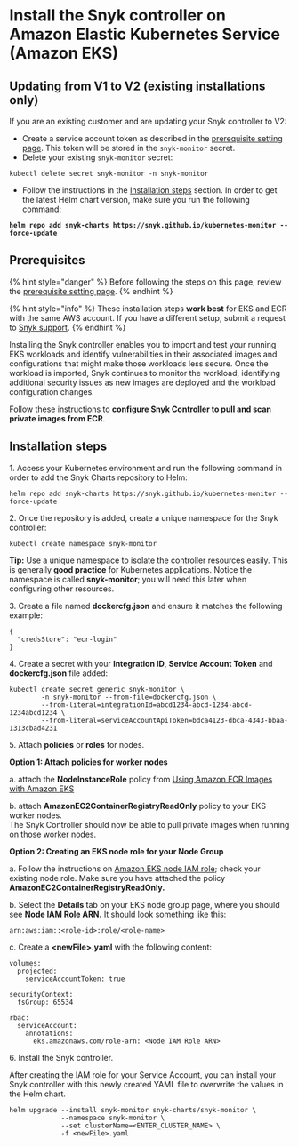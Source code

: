 # Install the Snyk controller on Amazon Elastic Kubernetes Service (Amazon EKS)

## Updating from V1 to V2 (existing installations only)

If you are an existing customer and are updating your Snyk controller to V2:

* Create a service account token as described in the [prerequisite setting page](prerequisite-setting.md). This token will be stored in the `snyk-monitor` secret.
* Delete your existing `snyk-monitor` secret:

```shell
kubectl delete secret snyk-monitor -n snyk-monitor
```

* Follow the instructions in the [Installation steps](install-the-snyk-controller-on-amazon-elastic-kubernetes-service-amazon-eks.md#installation-steps) section. In order to get the latest Helm chart version, make sure you run the following command:

<pre><code><strong>helm repo add snyk-charts https://snyk.github.io/kubernetes-monitor --force-update
</strong></code></pre>

## Prerequisites

{% hint style="danger" %}
Before following the steps on this page, review the [prerequisite setting page](prerequisite-setting.md).
{% endhint %}

{% hint style="info" %}
These installation steps **work best** for EKS and ECR with the same AWS account. If you have a different setup, submit a request to [Snyk support](https://support.snyk.io/hc/en-us/requests/new).
{% endhint %}

Installing the Snyk controller enables you to import and test your running EKS workloads and identify vulnerabilities in their associated images and configurations that might make those workloads less secure. Once the workload is imported, Snyk continues to monitor the workload, identifying additional security issues as new images are deployed and the workload configuration changes.

Follow these instructions to **configure Snyk Controller to pull and scan private images from ECR**.

## Installation steps

1\. Access your Kubernetes environment and run the following command in order to add the Snyk Charts repository to Helm:

```
helm repo add snyk-charts https://snyk.github.io/kubernetes-monitor --force-update
```

2\. Once the repository is added, create a unique namespace for the Snyk controller:

```
kubectl create namespace snyk-monitor
```

**Tip:** Use a unique namespace to isolate the controller resources easily. This is generally **good practice** for Kubernetes applications. Notice the namespace is called **snyk-monitor**; you will need this later when configuring other resources.

3\. Create a file named **dockercfg.json** and ensure it matches the following example:

```
{
  "credsStore": "ecr-login"
}
```

4\. Create a secret with your **Integration ID**, **Service Account Token** and **dockercfg.json** file added:

```
kubectl create secret generic snyk-monitor \
        -n snyk-monitor --from-file=dockercfg.json \
        --from-literal=integrationId=abcd1234-abcd-1234-abcd-1234abcd1234 \
        --from-literal=serviceAccountApiToken=bdca4123-dbca-4343-bbaa-1313cbad4231
```

5\. Attach **policies** or **roles** for nodes.

**Option 1: Attach policies for worker nodes**

a. attach the **NodeInstanceRole** policy from [Using Amazon ECR Images with Amazon EKS](https://docs.aws.amazon.com/AmazonECR/latest/userguide/ECR\_on\_EKS.html)

b. attach **AmazonEC2ContainerRegistryReadOnly** policy to your EKS worker nodes.\
The Snyk Controller should now be able to pull private images when running on those worker nodes.

**Option 2: Creating an EKS node role for your Node Group**

a. Follow the instructions on [Amazon EKS node IAM role](https://docs.aws.amazon.com/eks/latest/userguide/create-node-role.html); check your existing node role. Make sure you have attached the policy **AmazonEC2ContainerRegistryReadOnly.**

b. Select the **Details** tab on your EKS node group page, where you should see **Node IAM Role ARN.** It should look something like this:

```
arn:aws:iam::<role-id>:role/<role-name>
```

c. Create a **\<newFile>.yaml** with the following content:

```
volumes:
  projected:
    serviceAccountToken: true
    
securityContext:
  fsGroup: 65534

rbac:
  serviceAccount:
    annotations:
      eks.amazonaws.com/role-arn: <Node IAM Role ARN>
```

6\. Install the Snyk controller.

After creating the IAM role for your Service Account, you can install your Snyk controller with this newly created YAML file to overwrite the values in the Helm chart.

```
helm upgrade --install snyk-monitor snyk-charts/snyk-monitor \
             --namespace snyk-monitor \
             --set clusterName=<ENTER_CLUSTER_NAME> \
             -f <newFile>.yaml
```
